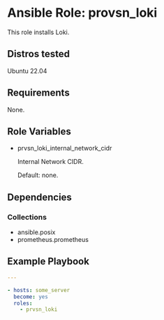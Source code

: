 # Ansible Role: provsn_loki

This role installs Loki.

## Distros tested

Ubuntu 22.04

## Requirements

None.

## Role Variables

- prvsn_loki_internal_network_cidr

  Internal Network CIDR.

  Default: none.

## Dependencies

### Collections

- ansible.posix
- prometheus.prometheus

## Example Playbook

```yml
---

- hosts: some_server
  become: yes
  roles:
    - prvsn_loki
```
